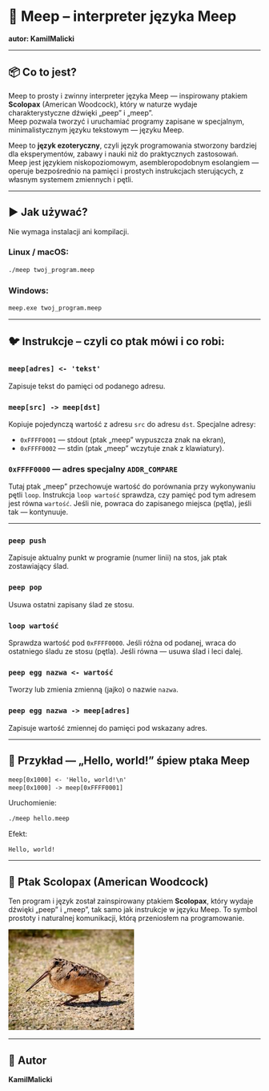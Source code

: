 # 🐣 Meep – interpreter języka Meep  
**autor: KamilMalicki**

---

## 📦 Co to jest?

Meep to prosty i zwinny interpreter języka Meep — inspirowany ptakiem **Scolopax** (American Woodcock), który w naturze wydaje charakterystyczne dźwięki „peep” i „meep”.  
Meep pozwala tworzyć i uruchamiać programy zapisane w specjalnym, minimalistycznym języku tekstowym — języku Meep.

Meep to **język ezoteryczny**, czyli język programowania stworzony bardziej dla eksperymentów, zabawy i nauki niż do praktycznych zastosowań.  
Meep jest językiem niskopoziomowym, asembleropodobnym esolangiem — operuje bezpośrednio na pamięci i prostych instrukcjach sterujących, z własnym systemem zmiennych i pętli.

---

## ▶️ Jak używać?

Nie wymaga instalacji ani kompilacji.

### Linux / macOS:
```bash
./meep twoj_program.meep
````

### Windows:

```cmd
meep.exe twoj_program.meep
```

---

## 🐦 Instrukcje – czyli co ptak mówi i co robi:

### `meep[adres] <- 'tekst'`

Zapisuje tekst do pamięci od podanego adresu.

### `meep[src] -> meep[dst]`

Kopiuje pojedynczą wartość z adresu `src` do adresu `dst`.
Specjalne adresy:

* `0xFFFF0001` — stdout (ptak „meep” wypuszcza znak na ekran),
* `0xFFFF0002` — stdin (ptak „meep” wczytuje znak z klawiatury).

### `0xFFFF0000` — adres specjalny `ADDR_COMPARE`

Tutaj ptak „meep” przechowuje wartość do porównania przy wykonywaniu pętli `loop`.
Instrukcja `loop wartość` sprawdza, czy pamięć pod tym adresem jest równa `wartość`. Jeśli nie, powraca do zapisanego miejsca (pętla), jeśli tak — kontynuuje.

---

### `peep push`

Zapisuje aktualny punkt w programie (numer linii) na stos, jak ptak zostawiający ślad.

### `peep pop`

Usuwa ostatni zapisany ślad ze stosu.

### `loop wartość`

Sprawdza wartość pod `0xFFFF0000`.
Jeśli różna od podanej, wraca do ostatniego śladu ze stosu (pętla).
Jeśli równa — usuwa ślad i leci dalej.

### `peep egg nazwa <- wartość`

Tworzy lub zmienia zmienną (jajko) o nazwie `nazwa`.

### `peep egg nazwa -> meep[adres]`

Zapisuje wartość zmiennej do pamięci pod wskazany adres.

---

## 📁 Przykład — „Hello, world!” śpiew ptaka Meep

```meep
meep[0x1000] <- 'Hello, world!\n'
meep[0x1000] -> meep[0xFFFF0001]
```

Uruchomienie:

```bash
./meep hello.meep
```

Efekt:

```
Hello, world!
```

---

## 🦤 Ptak Scolopax (American Woodcock)

Ten program i język został zainspirowany ptakiem **Scolopax**, który wydaje dźwięki „peep” i „meep”, tak samo jak instrukcje w języku Meep.
To symbol prostoty i naturalnej komunikacji, którą przeniosłem na programowanie.

![meep](meep.jpg)

---

## 👤 Autor
**KamilMalicki**

